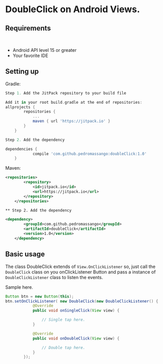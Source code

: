 # DoubleClick on Android Views.

## Requirements
​
- Android API level 15 or greater
- Your favorite IDE

## Setting up

Gradle:
```groovy
Step 1. Add the JitPack repository to your build file

Add it in your root build.gradle at the end of repositories:
allprojects {
		repositories {
			...
			maven { url 'https://jitpack.io' }
		}
	}

Step 2. Add the dependency

dependencies {
	        compile 'com.github.pedromassango:doubleClick:1.0'
	}
```

Maven:
```xml
<repositories>
		<repository>
		    <id>jitpack.io</id>
		    <url>https://jitpack.io</url>
		</repository>
	</repositories>

** Step 2. Add the dependency

<dependency>
	    <groupId>com.github.pedromassango</groupId>
	    <artifactId>doubleClick</artifactId>
	    <version>1.0</version>
	</dependency>
```


## Basic usage

The class DoubleClick extends of `View.OnClickListener` so, just call the `DoubleClick` class on you onClickListener Button
and pass a instance of `DoubleClickListener` class to listen the events.

Sample here.
```java
Button btn = new Button(this);
btn.setOnClickListener( new DoubleClick(new DoubleClickListener() {
            @Override
            public void onSingleClick(View view) {

                // Single tap here.
            }

            @Override
            public void onDoubleClick(View view) {

                // Double tap here.
            }
        });
```
